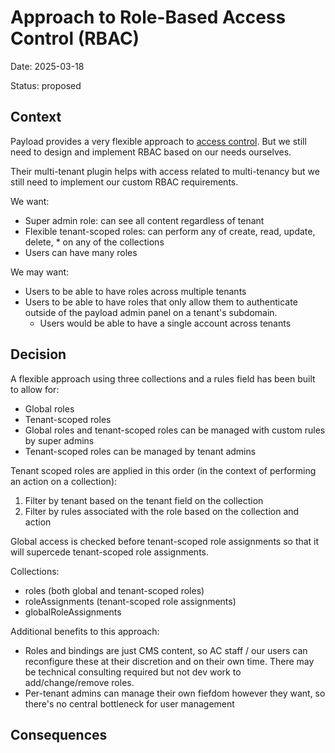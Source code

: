 # Approach to Role-Based Access Control (RBAC)

Date: 2025-03-18

Status: proposed

## Context

Payload provides a very flexible approach to [access control](https://payloadcms.com/docs/access-control/overview). But we still need to design and implement RBAC based on our needs ourselves.

Their multi-tenant plugin helps with access related to multi-tenancy but we still need to implement our custom RBAC requirements.

We want:
- Super admin role: can see all content regardless of tenant
- Flexible tenant-scoped roles: can perform any of create, read, update, delete, * on any of the collections
- Users can have many roles

We may want:
- Users to be able to have roles across multiple tenants
- Users to be able to have roles that only allow them to authenticate outside of the payload admin panel on a tenant's subdomain.
  - Users would be able to have a single account across tenants

## Decision

A flexible approach using three collections and a rules field has been built to allow for:
- Global roles
- Tenant-scoped roles
- Global roles and tenant-scoped roles can be managed with custom rules by super admins
- Tenant-scoped roles can be managed by tenant admins

Tenant scoped roles are applied in this order (in the context of performing an action on a collection):
1. Filter by tenant based on the tenant field on the collection
2. Filter by rules associated with the role based on the collection and action

Global access is checked before tenant-scoped role assignments so that it will supercede tenant-scoped role assignments.

Collections:
- roles (both global and tenant-scoped roles)
- roleAssignments (tenant-scoped role assignments)
- globalRoleAssignments

Additional benefits to this approach:
- Roles and bindings are just CMS content, so AC staff / our users can reconfigure these at their discretion and on their own time. There may be technical consulting required but not dev work to add/change/remove roles.
- Per-tenant admins can manage their own fiefdom however they want, so there's no central bottleneck for user management

## Consequences
